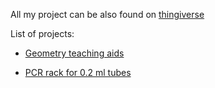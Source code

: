 All my project can be also found on [thingiverse]( https://www.thingiverse.com/awalach/designs)

List of projects:
* [Geometry teaching aids](geometry-teaching-aids/)

* [PCR rack for 0.2 ml tubes](PCR-rack-for-0.2-ml-tubes/)
